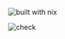 

![built with nix](https://builtwithnix.org/badge.svg)

![check](https://github.com/axelf4/nixos-config/workflows/check/badge.svg)
